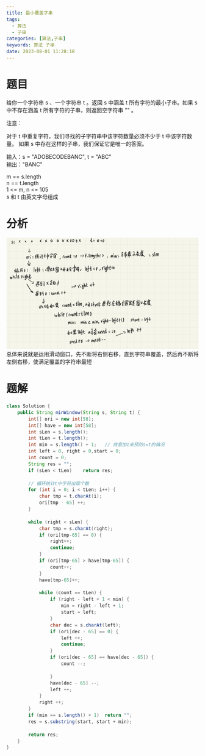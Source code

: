 ```yaml
---
title: 最小覆盖字串
tags:
  - 算法
  - 子串
categories: [算法,子串]
keywords: 算法 子串
date: 2023-08-01 11:28:18
---
```

# 题目
给你一个字符串 s 、一个字符串 t 。返回 s 中涵盖 t 所有字符的最小子串。如果 s 中不存在涵盖 t 所有字符的子串，则返回空字符串 "" 。  

注意：

对于 t 中重复字符，我们寻找的子字符串中该字符数量必须不少于 t 中该字符数量。
如果 s 中存在这样的子串，我们保证它是唯一的答案。

输入：s = "ADOBECODEBANC", t = "ABC"  
输出："BANC"

m == s.length  
n == t.length  
1 <= m, n <= 105  
s 和 t 由英文字母组成

# 分析
![image](最小覆盖子串/image.png)
总体来说就是运用滑动窗口，先不断将右侧右移，直到字符串覆盖，然后再不断将左侧右移，使满足覆盖的字符串最短

# 题解

```java
class Solution {
    public String minWindow(String s, String t) {
        int[] ori = new int[58];
        int[] have = new int[58];
        int sLen = s.length();
        int tLen = t.length();
        int min = s.length() + 1;   // 故意加1来预防s=t的情况
        int left = 0, right = 0,start = 0;
        int count = 0;
        String res = "";
        if (sLen < tLen)    return res;

        // 循环统计t中字符出现个数
        for (int i = 0; i < tLen; i++) {
            char tmp = t.charAt(i);
            ori[tmp - 65] ++;
        }

        while (right < sLen) {
            char tmp = s.charAt(right);
            if (ori[tmp-65] == 0) {
                right++;
                continue;
            }
            if (ori[tmp-65] > have[tmp-65]) {
                count++;
            }
            have[tmp-65]++;

            while (count == tLen) {
                if (right - left + 1 < min) {
                    min = right - left + 1;
                    start = left;
                }
                char dec = s.charAt(left);
                if (ori[dec - 65] == 0) {
                    left ++;
                    continue;
                }
                if (ori[dec - 65] == have[dec - 65]) {
                    count --;

                }
                have[dec - 65] --;
                left ++;
            }
            right ++;
        }
        if (min == s.length() + 1)  return "";
        res = s.substring(start, start + min);

        return res;
    }
}
```